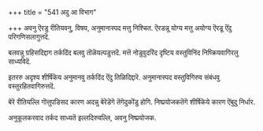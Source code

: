 +++
title = "541 अदु आ विभाग"

+++
अवनु ऎरडु रीतियवनु, विषय, अनुमानास्पद मत्तु निश्चित. ऎरडन्नू योग्य मत्तु अयोग्य ऎरडू ऎंदु परिगणिसलागुत्तदॆ.

बलवन्नु ग्रहिसदिद्दाग तर्कदिंद बलवु तॊळॆयल्पडुत्तदॆ. मत्तॆ नोडुवुदरिंद दृष्टिय वस्तुविनिंद निष्क्रियवागिरलु साध्यविदॆ.

इतररु अदृश्य शीर्षिकॆय अनुमानवु तर्कदिंद ऎंदु तिळिदिद्दारॆ. अनुमानास्पद वस्तुविगिरुव संबंधवु वस्तुरहितवागिरुत्तदॆ.

बेरॆ रीतियल्लि गॊत्तुपडिसद कारण अदन्नु बेरॆडॆगॆ तॆगॆदुकॊंडु होगि. निष्प्रयोजकतॆगॆ शीर्षिकॆये कारण ऎंबुदु निर्धार.

अनुकूलकरवाद तर्कद साध्यतॆ इल्लदिरुवल्लि, अवनु निष्प्रयोजक.


